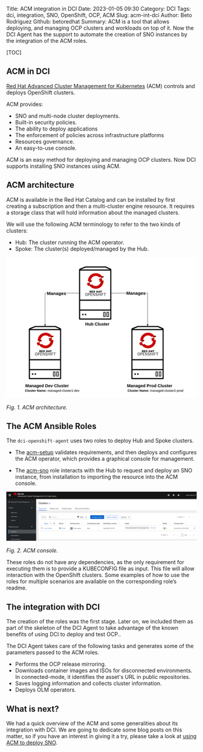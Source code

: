 Title: ACM integration in DCI
Date: 2023-01-05 09:30
Category: DCI
Tags: dci, integration, SNO, OpenShift, OCP, ACM
Slug: acm-int-dci
Author: Beto Rodriguez
Github: betoredhat
Summary: ACM is a tool that allows deploying, and managing OCP clusters and workloads on top of it. Now the DCI Agent has the support to automate the creation of SNO instances by the integration of the ACM roles.

[TOC]

## ACM in DCI

[Red Hat Advanced Cluster Management for Kubernetes](https://www.redhat.com/en/technologies/management/advanced-cluster-management) (ACM) controls and deploys OpenShift clusters.

ACM provides:

* SNO and multi-node cluster deployments.
* Built-in security policies.
* The ability to deploy applications
* The enforcement of policies across infrastructure platforms
* Resources governance.
* An easy-to-use console.

ACM is an easy method for deploying and managing OCP clusters. Now DCI supports installing SNO instances using ACM.

## ACM architecture

ACM is available in the Red Hat Catalog and can be installed by first creating a subscription and then a multi-cluster engine resource. It requires a storage class that will hold information about the managed clusters.

We will use the following ACM terminology to refer to the two kinds of clusters:

- Hub: The cluster running the ACM operator.
- Spoke: The cluster(s) deployed/managed by the Hub.

![acm_arch](images/acm-integration/acm-architecture.png)

*Fig. 1. ACM architecture.*

## The ACM Ansible Roles

The `dci-openshift-agent` uses two roles to deploy Hub and Spoke clusters.

- The [acm-setup](https://github.com/redhat-cip/dci-openshift-agent/blob/master/roles/acm-setup/README.md) validates requirements, and then deploys and configures the ACM operator, which provides a graphical console for management.

- The [acm-sno](https://github.com/redhat-cip/dci-openshift-agent/blob/master/roles/acm-sno/README.md) role interacts with the Hub to request and deploy an SNO instance, from installation to importing the resource into the ACM console.


![acm_arch](images/acm-integration/acm-console.png)

*Fig. 2. ACM console.*

These roles do not have any dependencies, as the only requirement for executing them is to provide a KUBECONFIG file as input. This file will allow interaction with the OpenShift clusters. Some examples of how to use the roles for multiple scenarios are available on the corresponding role’s readme.

## The integration with DCI

The creation of the roles was the first stage. Later on, we included them as part of the skeleton of the DCI Agent to take advantage of the known benefits of using DCI to deploy and test OCP..

The DCI Agent takes care of the following tasks and generates some of the parameters passed to the ACM roles.

* Performs the OCP release mirroring.
* Downloads container images and ISOs for disconnected environments. In connected-mode, it identifies the asset's URL in public repositories.
* Saves logging information and collects cluster information.
* Deploys OLM operators.

## What is next?

We had a quick overview of the  ACM and some generalities about its integration with DCI. We are going to dedicate some blog posts on this matter, so if you have an interest in giving it a try, please take a look at [using ACM to deploy SNO](acm-deploy-sno).
